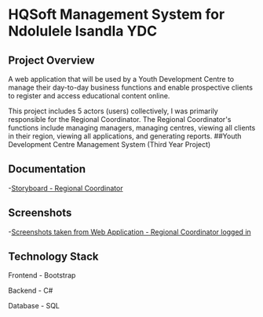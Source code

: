 # HQSoft Management System for Ndolulele Isandla YDC
## Project Overview
A web application that will be used by a Youth Development Centre to manage their day-to-day business functions and enable prospective clients to register and access educational content online.

This project includes 5 actors (users) collectively, I was primarily responsible for the Regional Coordinator. The Regional Coordinator's functions include managing managers, managing centres, viewing all clients in their region, viewing all applications, and generating reports.
##Youth Development Centre Management System (Third Year Project)

## Documentation
-[Storyboard - Regional Coordinator](https://drive.google.com/file/d/1TEgmawmjkXBAg0eInmLCGKUxUvk5gkks/view?usp=sharing)

## Screenshots
-[Screenshots taken from Web Application - Regional Coordinator logged in ](https://drive.google.com/drive/folders/1CkXRW-A47VzyAGh0NtLeafF6bD6bhUc6?usp=sharing)

## Technology Stack
<p>Frontend - Bootstrap</p>
<p>Backend - C#</p>
<p>Database - SQL</p> 
